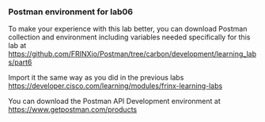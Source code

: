 ### Postman environment for lab06

To make your experience with this lab better, you can download Postman collection and environment including variables needed specifically for this lab at  <https://github.com/FRINXio/Postman/tree/carbon/development/learning_labs/part6>

Import it the same way as you did in the previous labs <https://developer.cisco.com/learning/modules/frinx-learning-labs>

You can download the Postman API Development environment at <https://www.getpostman.com/products>